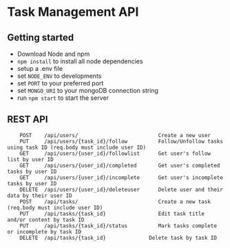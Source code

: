 # Task Management API

## Getting started

* Download Node and npm
* `npm install` to install all node dependencies
* setup a .env file
* set `NODE_ENV` to developments
* set `PORT` to your preferred port
* set `MONGO_URI` to your mongoDB connection string
* run `npm start` to start the server

## REST API
```
    POST    /api/users/                          Create a new user
    PUT     /api/users/{task_id}/follow          Follow/Unfollow tasks using task ID (req.body must include user ID)
    GET     /api/users/{user_id}/followlist      Get user's follow list by user ID
    GET     /api/users/{user_id}/completed       Get user's completed tasks by user ID
    GET     /api/users/{user_id}/incomplete      Get user's incomplete tasks by user ID
    DELETE  /api/users/{user_id}/deleteuser      Delete user and their data by their user ID
    POST    /api/tasks/                          Create a new task (req.body must include user ID)
    PUT     /api/tasks/{task_id}                 Edit task title and/or content by task ID
    PUT     /api/tasks/{task_id}/status          Mark tasks complete or incomplete by task ID
    DELETE  /api/tasks/{task_id}              Delete task by task ID
    
```



